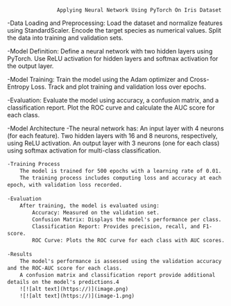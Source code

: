 					Applying Neural Network Using PyTorch On Iris Dataset

-Data Loading and Preprocessing:
	Load the dataset and normalize features using StandardScaler.
	Encode the target species as numerical values.
	Split the data into training and validation sets.

-Model Definition:
	Define a neural network with two hidden layers using PyTorch.
	Use ReLU activation for hidden layers and softmax activation for the output layer.

-Model Training:
	Train the model using the Adam optimizer and Cross-Entropy Loss.
	Track and plot training and validation loss over epochs.

-Evaluation:
	Evaluate the model using accuracy, a confusion matrix, and a classification report.
	Plot the ROC curve and calculate the AUC score for each class.

-Model Architecture
	-The neural network has:
		An input layer with 4 neurons (for each feature).
		Two hidden layers with 16 and 8 neurons, respectively, using ReLU activation.
		An output layer with 3 neurons (one for each class) using softmax activation for multi-class classification.

	-Training Process
		The model is trained for 500 epochs with a learning rate of 0.01.
		The training process includes computing loss and accuracy at each epoch, with validation loss recorded.

	-Evaluation
		After training, the model is evaluated using:
			Accuracy: Measured on the validation set.
			Confusion Matrix: Displays the model's performance per class.
			Classification Report: Provides precision, recall, and F1-score.
			ROC Curve: Plots the ROC curve for each class with AUC scores.

	-Results
		The model's performance is assessed using the validation accuracy and the ROC-AUC score for each class.
		A confusion matrix and classification report provide additional details on the model's predictions.4
		![![alt text](https://)](image.png)
		![![alt text](https://)](image-1.png)